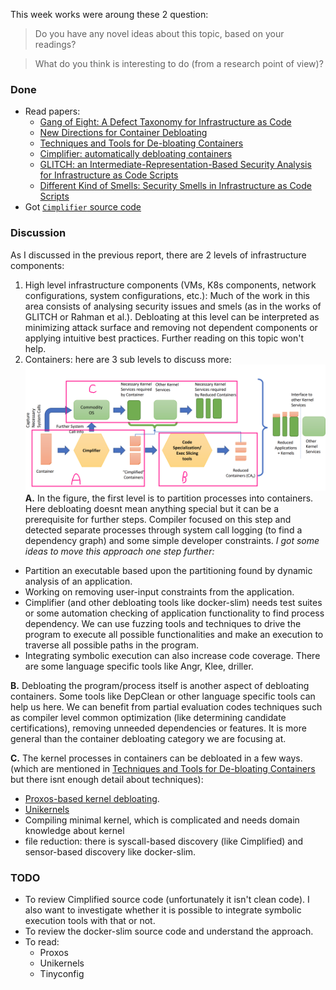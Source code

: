 This week works were aroung these 2 question:
> Do you have any novel ideas about this topic, based on your readings?

> What do you think is interesting to do (from a research point of view)?

### Done

- Read papers:
  - [Gang of Eight: A Defect Taxonomy for Infrastructure as Code](https://ieeexplore.ieee.org/document/9284113)
  - [New Directions for Container Debloating](https://dl.acm.org/doi/abs/10.1145/3141235.3141241)
  - [Techniques and Tools for De-bloating Containers](https://security.csl.toronto.edu/wp-content/uploads/2018/06/ONR_Debloating.pdf)
  - [Cimplifier: automatically debloating containers](https://dl.acm.org/doi/10.1145/3106237.3106271)
  - [GLITCH: an Intermediate-Representation-Based Security Analysis for Infrastructure as Code Scripts](https://arxiv.org/abs/2205.14371)
  - [Different Kind of Smells: Security Smells in Infrastructure as Code Scripts](https://ieeexplore.ieee.org/abstract/document/9388795)
- Got [`Cimplifier` source code](/related-works/cimplifier)

### Discussion

As I discussed in the previous report, there are 2 levels of infrastructure components:
1. High level infrastructure components (VMs, K8s components, network configurations, system configurations, etc.): Much of the work in this area consists of analysing security issues and smels (as in the works of GLITCH or Rahman et al.). Debloating at this level can be interpreted as minimizing attack surface and removing not dependent components or applying intuitive best practices. Further reading on this topic won't help.
2. Containers: here are 3 sub levels to discuss more:
![Chart showing overal procedure of container debloating](./overall-ways.png "overal procedure of container debloating")
  **A.** In the figure, the first level is to partition processes into containers. Here debloating doesnt mean anything special but it can be a prerequisite for further steps. Compiler focused on this step and detected separate processes through system call logging (to find a dependency graph) and some simple developer constraints. *I got some ideas to move this approach one step further:*
  - Partition an executable based upon the partitioning found by dynamic analysis of an application.
  - Working on removing user-input constraints from the application.
  - Cimplifier (and other debloating tools like docker-slim) needs test suites or some automation checking of application functionality to find process dependency. We can use fuzzing tools and techniques to drive the program to execute all possible functionalities and make an execution to traverse all possible paths in the program.
  - Integrating symbolic execution can also increase code coverage. There are some language specific tools like Angr, Klee, driller.

  **B.** Debloating the program/process itself is another aspect of debloating containers. Some tools like DepClean or other language specific tools can help us here. We can benefit from partial evaluation codes techniques such as compiler level common optimization (like determining candidate certifications), removing unneeded dependencies or features. It is more general than the container debloating category we are focusing at.

  **C.** The kernel processes in containers can be debloated in a few ways. (which are mentioned in [Techniques and Tools for De-bloating Containers](https://security.csl.toronto.edu/wp-content/uploads/2018/06/ONR_Debloating.pdf) but there isnt enough detail about techniques):
  - [Proxos-based kernel debloating](https://www.usenix.org/legacy/event/osdi06/tech/full_papers/ta-min/ta-min_html/index.html).
  - [Unikernels](http://unikernel.org/)
  - Compiling minimal kernel, which is complicated and needs domain knowledge about kernel
  - file reduction: there is syscall-based discovery (like Cimplified) and sensor-based discovery like docker-slim.

### TODO
- To review Cimplified source code (unfortunately it isn't clean code). I also want to investigate whether it is possible to integrate symbolic execution tools with that or not.
- To review the docker-slim source code and understand the approach.
- To read:
  - Proxos
  - Unikernels
  - Tinyconfig